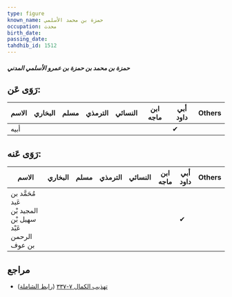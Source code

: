 ```yaml
---
type: figure
known_name: حمزة بن محمد الأسلمي
occupation: محدث
birth_date:
passing_date:
tahdhib_id: 1512
---
```

##### حمزة بن محمد بن حمزة بن عمرو الأسلمي المدني

## رَوَى عَن:
| الاسم | البخاري | مسلم | الترمذي | النسائي | ابن ماجه | أبي داود | Others |
| ----- | ------- | ---- | ------- | ------- | -------- | -------- | ------ |
| أبيه  |         |      |         |         |          | ✔        |        |
## رَوَى عَنه:
| الاسم                                                    | البخاري | مسلم | الترمذي | النسائي | ابن ماجه | أبي داود | Others |
| -------------------------------------------------------- | ------- | ---- | ------- | ------- | -------- | -------- | ------ |
| مُحَمَّد بن عَبد المجيد بْن سهيل بْن عَبْد الرحمن بن عوف |         |      |         |         |          | ✔        |        |
## مراجع
- [تهذيب الكمال ٧-٣٣٧](obsidian://open?vault=Tahdhib-al-Kamal&file=Figures/١٥١٢-حمزة%20بن%20محمد%20بن%20حمزة%20بن%20عمرو%20الأسلمي%20المدني) ([رابط الشاملة](https://shamela.ws/book/3722/3559))